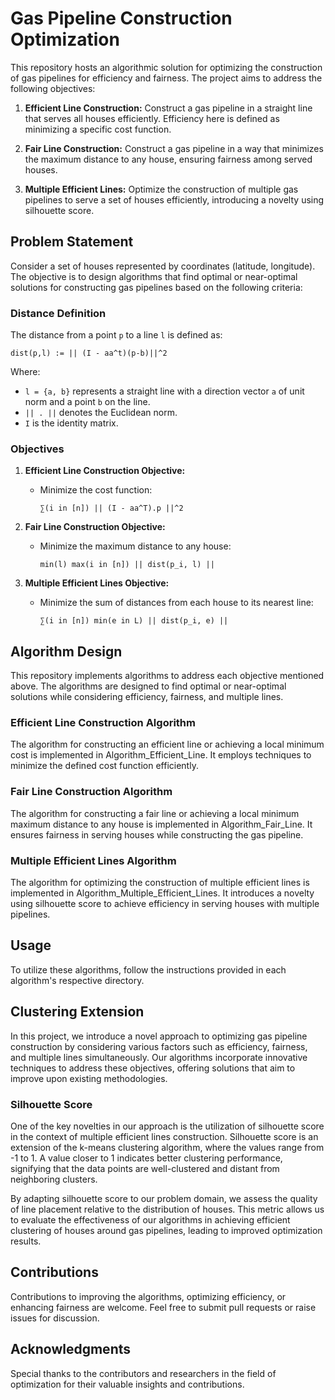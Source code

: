 # Gas Pipeline Construction Optimization

This repository hosts an algorithmic solution for optimizing the construction of gas pipelines for efficiency and fairness. The project aims to address the following objectives:

1. **Efficient Line Construction:** Construct a gas pipeline in a straight line that serves all houses efficiently. Efficiency here is defined as minimizing a specific cost function.
   
2. **Fair Line Construction:** Construct a gas pipeline in a way that minimizes the maximum distance to any house, ensuring fairness among served houses.

3. **Multiple Efficient Lines:** Optimize the construction of multiple gas pipelines to serve a set of houses efficiently, introducing a novelty using silhouette score.

## Problem Statement

Consider a set of houses represented by coordinates (latitude, longitude). The objective is to design algorithms that find optimal or near-optimal solutions for constructing gas pipelines based on the following criteria:

### Distance Definition

The distance from a point `p` to a line `l` is defined as:

```
dist(p,l) := || (I - aa^t)(p-b)||^2
```

Where:
- `l = {a, b}` represents a straight line with a direction vector `a` of unit norm and a point `b` on the line.
- `|| . ||` denotes the Euclidean norm.
- `I` is the identity matrix.

### Objectives

1. **Efficient Line Construction Objective:**
   - Minimize the cost function:
     ```
     ∑(i in [n]) || (I - aa^T).p ||^2
     ```

2. **Fair Line Construction Objective:**
   - Minimize the maximum distance to any house:
     ```
     min(l) max(i in [n]) || dist(p_i, l) ||
     ```

3. **Multiple Efficient Lines Objective:**
   - Minimize the sum of distances from each house to its nearest line:
     ```
     ∑(i in [n]) min(e in L) || dist(p_i, e) ||
     ```

## Algorithm Design

This repository implements algorithms to address each objective mentioned above. The algorithms are designed to find optimal or near-optimal solutions while considering efficiency, fairness, and multiple lines.

### Efficient Line Construction Algorithm

The algorithm for constructing an efficient line or achieving a local minimum cost is implemented in Algorithm_Efficient_Line. It employs techniques to minimize the defined cost function efficiently.

### Fair Line Construction Algorithm

The algorithm for constructing a fair line or achieving a local minimum maximum distance to any house is implemented in Algorithm_Fair_Line. It ensures fairness in serving houses while constructing the gas pipeline.

### Multiple Efficient Lines Algorithm

The algorithm for optimizing the construction of multiple efficient lines is implemented in Algorithm_Multiple_Efficient_Lines. It introduces a novelty using silhouette score to achieve efficiency in serving houses with multiple pipelines.

## Usage

To utilize these algorithms, follow the instructions provided in each algorithm's respective directory.

## Clustering Extension

In this project, we introduce a novel approach to optimizing gas pipeline construction by considering various factors such as efficiency, fairness, and multiple lines simultaneously. Our algorithms incorporate innovative techniques to address these objectives, offering solutions that aim to improve upon existing methodologies.

### Silhouette Score

One of the key novelties in our approach is the utilization of silhouette score in the context of multiple efficient lines construction. Silhouette score is an extension of the k-means clustering algorithm, where the values range from -1 to 1. A value closer to 1 indicates better clustering performance, signifying that the data points are well-clustered and distant from neighboring clusters.

By adapting silhouette score to our problem domain, we assess the quality of line placement relative to the distribution of houses. This metric allows us to evaluate the effectiveness of our algorithms in achieving efficient clustering of houses around gas pipelines, leading to improved optimization results.

## Contributions

Contributions to improving the algorithms, optimizing efficiency, or enhancing fairness are welcome. Feel free to submit pull requests or raise issues for discussion.

## Acknowledgments

Special thanks to the contributors and researchers in the field of optimization for their valuable insights and contributions.
